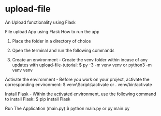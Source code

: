 # upload-file
An Upload functionality using Flask

File upload App using Flask How to run the app

1. Place the folder in a directory of choice

2. Open the terminal and run the following commands

3. Create an environment - Create the venv folder within incase of any updates with upload-file-tutorial:
$ py -3 -m venv venv or python3 -m venv venv

Activate the environment - Before you work on your project, activate the corresponding environment:
$ venv\Scripts\activate or . venv/bin/activate

Install Flask - Within the activated environment, use the following command to install Flask:
$ pip install Flask

Run The Application (main.py)
$ python main.py or py main.py
